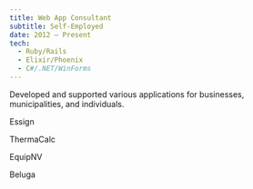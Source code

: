 ```yaml
---
title: Web App Consultant
subtitle: Self-Employed
date: 2012 – Present
tech:
  - Ruby/Rails
  - Elixir/Phoenix
  - C#/.NET/WinForms
---
```


Developed and supported various applications for businesses, municipalities, and individuals.

Essign

ThermaCalc

EquipNV

Beluga

